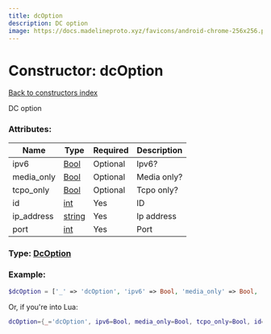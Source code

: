 ```yaml
---
title: dcOption
description: DC option
image: https://docs.madelineproto.xyz/favicons/android-chrome-256x256.png
---
```

# Constructor: dcOption  
[Back to constructors index](index.md)



DC option

### Attributes:

| Name     |    Type       | Required | Description |
|----------|---------------|----------|-------------|
|ipv6|[Bool](../types/Bool.md) | Optional|Ipv6?|
|media\_only|[Bool](../types/Bool.md) | Optional|Media only?|
|tcpo\_only|[Bool](../types/Bool.md) | Optional|Tcpo only?|
|id|[int](../types/int.md) | Yes|ID|
|ip\_address|[string](../types/string.md) | Yes|Ip address|
|port|[int](../types/int.md) | Yes|Port|



### Type: [DcOption](../types/DcOption.md)


### Example:

```php
$dcOption = ['_' => 'dcOption', 'ipv6' => Bool, 'media_only' => Bool, 'tcpo_only' => Bool, 'id' => int, 'ip_address' => 'string', 'port' => int];
```  


Or, if you're into Lua:

```lua
dcOption={_='dcOption', ipv6=Bool, media_only=Bool, tcpo_only=Bool, id=int, ip_address='string', port=int}

```


